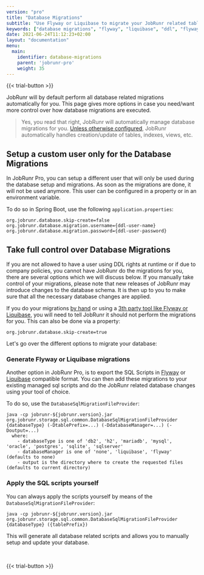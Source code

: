 ```yaml
---
version: "pro"
title: "Database Migrations"
subtitle: "Use Flyway or Liquibase to migrate your JobRunr related tables"
keywords: ["database migrations", "flyway", "liquibase", "ddl", "flyway migrations", "liquibase migrations", "sql server migration", "sql migration", "flyway database migration", "migrating data from one database to another", "sql database migration", "flyway data migration", "flyway liquibase", "data migrator", "database migration flyway", "database migration java", "java database migrations"]
date: 2021-06-24T11:12:23+02:00
layout: "documentation"
menu: 
  main: 
    identifier: database-migrations
    parent: 'jobrunr-pro'
    weight: 35
---
```

{{< trial-button >}}

JobRunr will by default perform all database related migrations automatically for you. This page gives more options in case you need/want more control over how database migrations are executed.

> Yes, you read that right, JobRunr will automatically manage database migrations for you. [Unless otherwise configured](#user-managed-database-migrations), JobRunr automatically handles creation/update of tables, indexes, views, etc.

## Setup a custom user only for the Database Migrations
In JobRunr Pro, you can setup a different user that will only be used during the database setup and migrations. As soon as the migrations are done, it will not be used anymore. This user can be configured in a property or in an environment variable.

To do so in Spring Boot, use the following `application.properties`:

```
org.jobrunr.database.skip-create=false
org.jobrunr.database.migration.username={ddl-user-name}
org.jobrunr.database.migration.password={ddl-user-password}
```

## Take full control over Database Migrations

If you are not allowed to have a user using DDL rights at runtime or if due to company policies, you cannot have JobRunr do the migrations for you, there are several options which we will discuss below. If you manually take control of your migrations, please note that new releases of JobRunr may introduce changes to the database schema. It is then up to you to make sure that all the necessary database changes are applied.

If you do your migrations [by hand](#apply-the-sql-scripts-yourself) or using a [3th party tool like Flyway or Liquibase](#generate-flyway-or-liquibase-migrations), you will need to tell JobRunr it should not perform the migrations for you. This can also be done via a property:

```
org.jobrunr.database.skip-create=true
```

Let's go over the different options to migrate your database:

### Generate Flyway or Liquibase migrations
Another option in JobRunr Pro, is to export the SQL Scripts in [Flyway](https://www.red-gate.com/products/flyway/community/) or [Liquibase](https://www.liquibase.com/) compatible format. You can then add these migrations to your existing managed sql scripts and do the JobRunr related database changes using your tool of choice.

To do so, use the `DatabaseSqlMigrationFileProvider`:

```
java -cp jobrunr-${jobrunr.version}.jar org.jobrunr.storage.sql.common.DatabaseSqlMigrationFileProvider {databaseType} (-DtablePrefix=...) (-DdatabaseManager=...) (-Doutput=...)
  where:
    - databaseType is one of 'db2', 'h2', 'mariadb', 'mysql', 'oracle', 'postgres', 'sqlite', 'sqlserver'
    - databaseManager is one of 'none', 'liquibase', 'flyway' (defaults to none)
    - output is the directory where to create the requested files (defaults to current directory)
```

### Apply the SQL scripts yourself
You can always apply the scripts yourself by means of the `DatabaseSqlMigrationFileProvider`:

```
java -cp jobrunr-${jobrunr.version}.jar org.jobrunr.storage.sql.common.DatabaseSqlMigrationFileProvider {databaseType} ({tablePrefix})
```

This will generate all database related scripts and allows you to manually setup and update your database.

<br>

{{< trial-button >}}